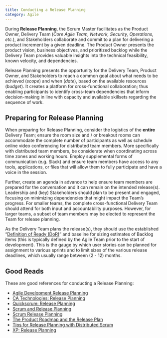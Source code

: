 ```yaml
---
title: Conducting a Release Planning
category: Agile
---
```


During **Release Planning**, the Scrum Master facilitates as the Product Owner, Delivery Team (_Core Agile Team, Network, Security, Operations, etc._), and Stakeholders collaborate and commit to a plan for delivering a product increment by a given deadline. The Product Owner presents the product vision, business objectives, and prioritized backlog while the Delivery Team provides valuable insights into the technical feasibility, known velocity, and dependencies.

Release Planning presents the opportunity for the Delivery Team, Product Owner, and Stakeholders to reach a common goal about what needs to be achieved (_scope_) and when (_date_), based on the available resources (_budget_). It creates a platform for cross-functional collaboration; thus enabling participants to identify cross-team dependencies that inform decision-making in line with capacity and available skillsets regarding the sequence of work.


## Preparing for Release Planning

When preparing for Release Planning, consider the logistics of the **entire** Delivery Team; ensure the room size and / or breakout rooms can accommodate the complete number of participants as well as schedule online video conferencing for distributed team members. More specifically with distributed team members, be considerate when coordinating across time zones and working hours. Employ supplemental forms of communication (e.g. Slack) and ensure team members have access to any tools, applications, or files that will allow them to fully participate and have a voice in the session.

Further, create an agenda in advance to help ensure team members are prepared for the conversation and it can remain on the intended release(s). Leadership and (key) Stakeholders should plan to be present and engaged, focusing on minimizing dependencies that might impact the Team’s progress. For smaller teams, the complete cross-functional Delivery Team should attend for both input and accountability purposes. However, for larger teams, a subset of team members may be elected to represent the Team for release planning.

As the Delivery Team plans the release(s), they should use the established “[Definition of Ready (DoR)](/guides/glossary/#definition-of-ready)” and baseline for sizing estimates of Backlog items (this is typically defined by the Agile Team prior to the start of development). This is the gauge by which user stories can be planned for assignment to various sprints and to limit sizes of the various release deadlines, which usually range between (2 - 12) months.


## Good Reads

These are good references for conducting a Release Planning:

* [Agile Development Release Planning](https://www.versionone.com/agile-101/agile-management-practices/agile-development-release-planning/)
* [CA Technologies: Release Planning](https://help.rallydev.com/release-planning)
* [Quickscrum: Release Planning](https://www.quickscrum.com/Help/185/sg-Release-Planning)
* [Scrum and Release Planning](http://www.leanagiletraining.com/release-planning/scrum-and-release-planning/)
* [Scrum Release Planning](http://www.scrum-institute.org/Release_Planning.php)
* [The Product Roadmap and the Release Plan](http://www.romanpichler.com/blog/product-roadmap-vs-release-plan/)
* [Tips for Release Planning with Distributed Scrum](https://www.infoq.com/news/2010/10/distributed-scrum-planning)
* [XP: Release Planning](http://www.extremeprogramming.org/rules/planninggame.html)
